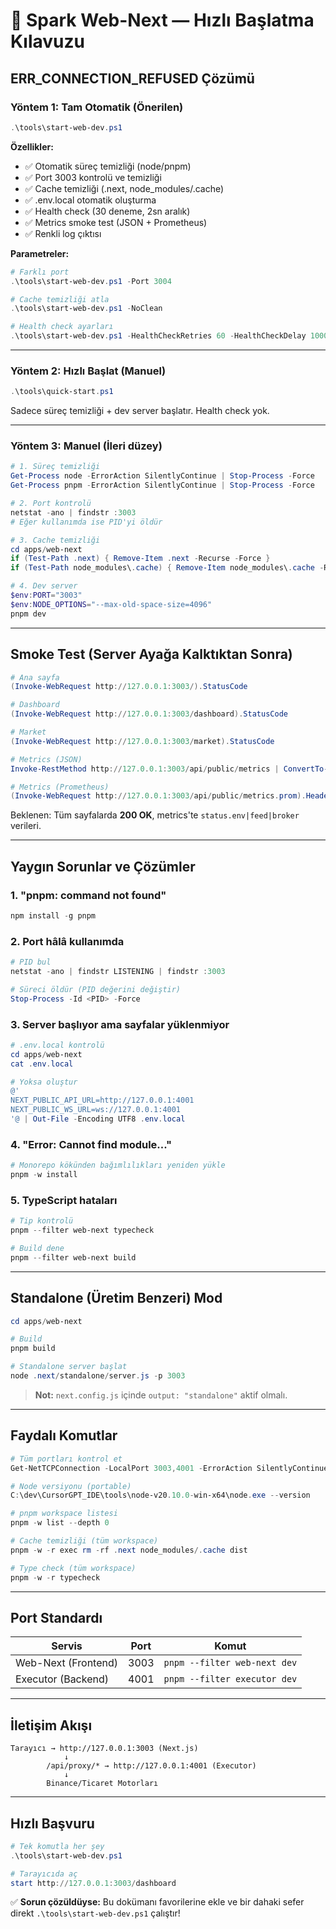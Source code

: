 # 🚀 Spark Web-Next — Hızlı Başlatma Kılavuzu

## ERR_CONNECTION_REFUSED Çözümü

### Yöntem 1: Tam Otomatik (Önerilen)

```powershell
.\tools\start-web-dev.ps1
```

**Özellikler:**
- ✅ Otomatik süreç temizliği (node/pnpm)
- ✅ Port 3003 kontrolü ve temizliği
- ✅ Cache temizliği (.next, node_modules/.cache)
- ✅ .env.local otomatik oluşturma
- ✅ Health check (30 deneme, 2sn aralık)
- ✅ Metrics smoke test (JSON + Prometheus)
- ✅ Renkli log çıktısı

**Parametreler:**
```powershell
# Farklı port
.\tools\start-web-dev.ps1 -Port 3004

# Cache temizliği atla
.\tools\start-web-dev.ps1 -NoClean

# Health check ayarları
.\tools\start-web-dev.ps1 -HealthCheckRetries 60 -HealthCheckDelay 1000
```

---

### Yöntem 2: Hızlı Başlat (Manuel)

```powershell
.\tools\quick-start.ps1
```

Sadece süreç temizliği + dev server başlatır. Health check yok.

---

### Yöntem 3: Manuel (İleri düzey)

```powershell
# 1. Süreç temizliği
Get-Process node -ErrorAction SilentlyContinue | Stop-Process -Force
Get-Process pnpm -ErrorAction SilentlyContinue | Stop-Process -Force

# 2. Port kontrolü
netstat -ano | findstr :3003
# Eğer kullanımda ise PID'yi öldür

# 3. Cache temizliği
cd apps/web-next
if (Test-Path .next) { Remove-Item .next -Recurse -Force }
if (Test-Path node_modules\.cache) { Remove-Item node_modules\.cache -Recurse -Force }

# 4. Dev server
$env:PORT="3003"
$env:NODE_OPTIONS="--max-old-space-size=4096"
pnpm dev
```

---

## Smoke Test (Server Ayağa Kalktıktan Sonra)

```powershell
# Ana sayfa
(Invoke-WebRequest http://127.0.0.1:3003/).StatusCode

# Dashboard
(Invoke-WebRequest http://127.0.0.1:3003/dashboard).StatusCode

# Market
(Invoke-WebRequest http://127.0.0.1:3003/market).StatusCode

# Metrics (JSON)
Invoke-RestMethod http://127.0.0.1:3003/api/public/metrics | ConvertTo-Json -Depth 3

# Metrics (Prometheus)
(Invoke-WebRequest http://127.0.0.1:3003/api/public/metrics.prom).Headers["Content-Type"]
```

Beklenen: Tüm sayfalarda **200 OK**, metrics'te `status.env|feed|broker` verileri.

---

## Yaygın Sorunlar ve Çözümler

### 1. "pnpm: command not found"
```powershell
npm install -g pnpm
```

### 2. Port hâlâ kullanımda
```powershell
# PID bul
netstat -ano | findstr LISTENING | findstr :3003

# Süreci öldür (PID değerini değiştir)
Stop-Process -Id <PID> -Force
```

### 3. Server başlıyor ama sayfalar yüklenmiyor
```powershell
# .env.local kontrolü
cd apps/web-next
cat .env.local

# Yoksa oluştur
@'
NEXT_PUBLIC_API_URL=http://127.0.0.1:4001
NEXT_PUBLIC_WS_URL=ws://127.0.0.1:4001
'@ | Out-File -Encoding UTF8 .env.local
```

### 4. "Error: Cannot find module..."
```powershell
# Monorepo kökünden bağımlılıkları yeniden yükle
pnpm -w install
```

### 5. TypeScript hataları
```powershell
# Tip kontrolü
pnpm --filter web-next typecheck

# Build dene
pnpm --filter web-next build
```

---

## Standalone (Üretim Benzeri) Mod

```powershell
cd apps/web-next

# Build
pnpm build

# Standalone server başlat
node .next/standalone/server.js -p 3003
```

> **Not:** `next.config.js` içinde `output: "standalone"` aktif olmalı.

---

## Faydalı Komutlar

```powershell
# Tüm portları kontrol et
Get-NetTCPConnection -LocalPort 3003,4001 -ErrorAction SilentlyContinue

# Node versiyonu (portable)
C:\dev\CursorGPT_IDE\tools\node-v20.10.0-win-x64\node.exe --version

# pnpm workspace listesi
pnpm -w list --depth 0

# Cache temizliği (tüm workspace)
pnpm -w -r exec rm -rf .next node_modules/.cache dist

# Type check (tüm workspace)
pnpm -w -r typecheck
```

---

## Port Standardı

| Servis | Port | Komut |
|--------|------|-------|
| Web-Next (Frontend) | 3003 | `pnpm --filter web-next dev` |
| Executor (Backend) | 4001 | `pnpm --filter executor dev` |

---

## İletişim Akışı

```
Tarayıcı → http://127.0.0.1:3003 (Next.js)
            ↓
        /api/proxy/* → http://127.0.0.1:4001 (Executor)
            ↓
        Binance/Ticaret Motorları
```

---

## Hızlı Başvuru

```powershell
# Tek komutla her şey
.\tools\start-web-dev.ps1

# Tarayıcıda aç
start http://127.0.0.1:3003/dashboard
```

✅ **Sorun çözüldüyse:** Bu dokümanı favorilerine ekle ve bir dahaki sefer direkt `.\tools\start-web-dev.ps1` çalıştır!

